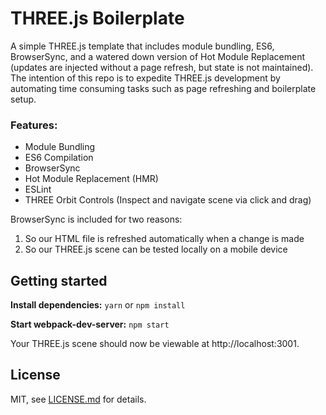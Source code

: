 # THREE.js Boilerplate
A simple THREE.js template that includes module bundling, ES6, BrowserSync, and a watered down version of Hot Module Replacement (updates are injected without a page refresh, but state is not maintained). The intention of this repo is to expedite THREE.js development by automating time consuming tasks such as page refreshing and boilerplate setup.

### Features:
* Module Bundling
* ES6 Compilation
* BrowserSync
* Hot Module Replacement (HMR)
* ESLint
* THREE Orbit Controls (Inspect and navigate scene via click and drag)


BrowserSync is included for two reasons:
1. So our HTML file is refreshed automatically when a change is made
2. So our THREE.js scene can be tested locally on a mobile device


## Getting started
**Install dependencies:**
`yarn` or `npm install`

**Start webpack-dev-server:**
`npm start`


Your THREE.js scene should now be viewable at http://localhost:3001.

## License

MIT, see [LICENSE.md](https://github.com/christopher4lis/three-boilerplate/blob/master/LICENSE.md) for details.
